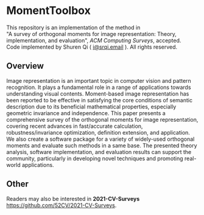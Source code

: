 # MomentToolbox
This repository is an implementation of the method in  
"A survey of orthogonal moments for image representation: Theory, implementation, and evaluation", *ACM Computing Surveys*, accepted.  
Code implemented by Shuren Qi ( i@srqi.email ). All rights reserved.

## Overview

Image representation is an important topic in computer vision and pattern recognition. It plays a fundamental role in a range of applications towards understanding visual contents. Moment-based image representation has been reported to be effective in satisfying the core conditions of semantic description due to its beneficial mathematical properties, especially geometric invariance and independence. This paper presents a comprehensive survey of the orthogonal moments for image representation, covering recent advances in fast/accurate calculation, robustness/invariance optimization, definition extension, and application. We also create a software package for a variety of widely-used orthogonal moments and evaluate such methods in a same base. The presented theory analysis, software implementation, and evaluation results can support the community, particularly in developing novel techniques and promoting real-world applications.

## Other
Readers may also be interested in **2021-CV-Surveys** https://github.com/52CV/2021-CV-Surveys.


